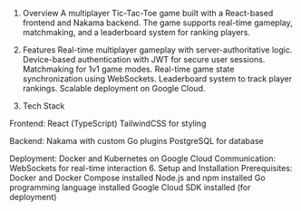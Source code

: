 1. Overview
A multiplayer Tic-Tac-Toe game built with a React-based frontend and Nakama backend. The game supports real-time gameplay, matchmaking, and a leaderboard system for ranking players.

2. Features
Real-time multiplayer gameplay with server-authoritative logic.
Device-based authentication with JWT for secure user sessions.
Matchmaking for 1v1 game modes.
Real-time game state synchronization using WebSockets.
Leaderboard system to track player rankings.
Scalable deployment on Google Cloud.

4. Tech Stack
   
Frontend:
React (TypeScript)
TailwindCSS for styling

Backend:
Nakama with custom Go plugins
PostgreSQL for database

Deployment:
Docker and Kubernetes on Google Cloud
Communication:
WebSockets for real-time interaction
6. Setup and Installation
Prerequisites:
Docker and Docker Compose installed
Node.js and npm installed
Go programming language installed
Google Cloud SDK installed (for deployment)
